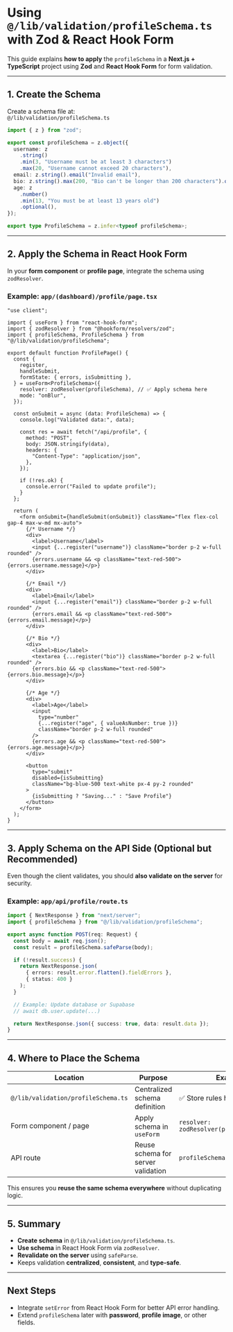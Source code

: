
# Using `@/lib/validation/profileSchema.ts` with Zod & React Hook Form

This guide explains **how to apply** the `profileSchema` in a **Next.js + TypeScript** project using **Zod** and **React Hook Form** for form validation.

---

## **1. Create the Schema**

Create a schema file at:  
`@/lib/validation/profileSchema.ts`

```ts
import { z } from "zod";

export const profileSchema = z.object({
  username: z
    .string()
    .min(3, "Username must be at least 3 characters")
    .max(20, "Username cannot exceed 20 characters"),
  email: z.string().email("Invalid email"),
  bio: z.string().max(200, "Bio can't be longer than 200 characters").optional(),
  age: z
    .number()
    .min(13, "You must be at least 13 years old")
    .optional(),
});

export type ProfileSchema = z.infer<typeof profileSchema>;
```

---

## **2. Apply the Schema in React Hook Form**

In your **form component** or **profile page**, integrate the schema using `zodResolver`.

### Example: `app/(dashboard)/profile/page.tsx`

```tsx
"use client";

import { useForm } from "react-hook-form";
import { zodResolver } from "@hookform/resolvers/zod";
import { profileSchema, ProfileSchema } from "@/lib/validation/profileSchema";

export default function ProfilePage() {
  const {
    register,
    handleSubmit,
    formState: { errors, isSubmitting },
  } = useForm<ProfileSchema>({
    resolver: zodResolver(profileSchema), // ✅ Apply schema here
    mode: "onBlur",
  });

  const onSubmit = async (data: ProfileSchema) => {
    console.log("Validated data:", data);

    const res = await fetch("/api/profile", {
      method: "POST",
      body: JSON.stringify(data),
      headers: {
        "Content-Type": "application/json",
      },
    });

    if (!res.ok) {
      console.error("Failed to update profile");
    }
  };

  return (
    <form onSubmit={handleSubmit(onSubmit)} className="flex flex-col gap-4 max-w-md mx-auto">
      {/* Username */}
      <div>
        <label>Username</label>
        <input {...register("username")} className="border p-2 w-full rounded" />
        {errors.username && <p className="text-red-500">{errors.username.message}</p>}
      </div>

      {/* Email */}
      <div>
        <label>Email</label>
        <input {...register("email")} className="border p-2 w-full rounded" />
        {errors.email && <p className="text-red-500">{errors.email.message}</p>}
      </div>

      {/* Bio */}
      <div>
        <label>Bio</label>
        <textarea {...register("bio")} className="border p-2 w-full rounded" />
        {errors.bio && <p className="text-red-500">{errors.bio.message}</p>}
      </div>

      {/* Age */}
      <div>
        <label>Age</label>
        <input
          type="number"
          {...register("age", { valueAsNumber: true })}
          className="border p-2 w-full rounded"
        />
        {errors.age && <p className="text-red-500">{errors.age.message}</p>}
      </div>

      <button
        type="submit"
        disabled={isSubmitting}
        className="bg-blue-500 text-white px-4 py-2 rounded"
      >
        {isSubmitting ? "Saving..." : "Save Profile"}
      </button>
    </form>
  );
}
```

---

## **3. Apply Schema on the API Side (Optional but Recommended)**

Even though the client validates, you should **also validate on the server** for security.

### Example: `app/api/profile/route.ts`

```ts
import { NextResponse } from "next/server";
import { profileSchema } from "@/lib/validation/profileSchema";

export async function POST(req: Request) {
  const body = await req.json();
  const result = profileSchema.safeParse(body);

  if (!result.success) {
    return NextResponse.json(
      { errors: result.error.flatten().fieldErrors },
      { status: 400 }
    );
  }

  // Example: Update database or Supabase
  // await db.user.update(...)

  return NextResponse.json({ success: true, data: result.data });
}
```

---

## **4. Where to Place the Schema**

| **Location**                     | **Purpose**                     | **Example** |
|----------------------------------|---------------------------------|-------------|
| `@/lib/validation/profileSchema.ts` | Centralized schema definition   | ✅ Store rules here |
| Form component / page           | Apply schema in `useForm`       | `resolver: zodResolver(profileSchema)` |
| API route                      | Reuse schema for server validation | `profileSchema.safeParse(body)` |

This ensures you **reuse the same schema everywhere** without duplicating logic.

---

## **5. Summary**

- **Create schema** in `@/lib/validation/profileSchema.ts`.
- **Use schema** in React Hook Form via `zodResolver`.
- **Revalidate on the server** using `safeParse`.
- Keeps validation **centralized**, **consistent**, and **type-safe**.

---

## **Next Steps**

- Integrate `setError` from React Hook Form for better API error handling.
- Extend `profileSchema` later with **password**, **profile image**, or other fields.
